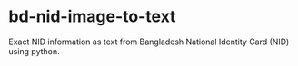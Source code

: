 # bd-nid-image-to-text
Exact NID information as text from Bangladesh National Identity Card (NID) using python.
